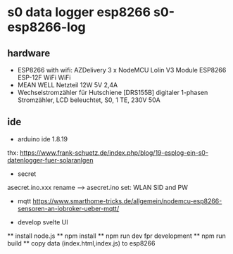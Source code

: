 # s0 data logger esp8266 s0-esp8266-log

## hardware

* ESP8266 with wifi: AZDelivery 3 x NodeMCU Lolin V3 Module ESP8266 ESP-12F WiFi WiFi
* MEAN WELL Netzteil 12W 5V 2,4A
* Wechselstromzähler für Hutschiene [DRS155B] digitaler 1-phasen Stromzähler, LCD beleuchtet, S0, 1 TE, 230V 50A

## ide

* arduino ide 1.8.19 

thx:
https://www.frank-schuetz.de/index.php/blog/19-esplog-ein-s0-datenlogger-fuer-solaranlgen


* secret

asecret.ino.xxx  rename --> asecret.ino
set: WLAN SID and PW

* mqtt
https://www.smarthome-tricks.de/allgemein/nodemcu-esp8266-sensoren-an-iobroker-ueber-mqtt/

* develop svelte UI

** install node.js
** npm install
** npm run dev fpr development
** npm run build
** copy data (index.html,index.js) to esp8266
